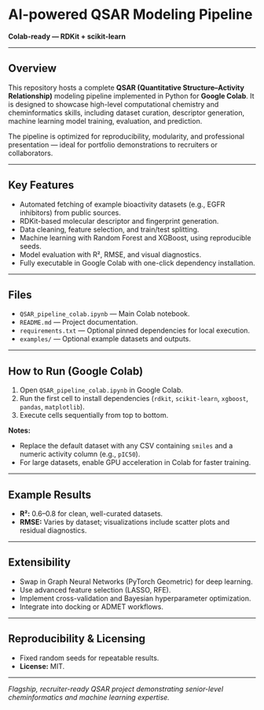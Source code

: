 # AI-powered QSAR Modeling Pipeline

**Colab-ready — RDKit + scikit-learn**

---

## Overview

This repository hosts a complete **QSAR (Quantitative Structure–Activity Relationship)** modeling pipeline implemented in Python for **Google Colab**. It is designed to showcase high-level computational chemistry and cheminformatics skills, including dataset curation, descriptor generation, machine learning model training, evaluation, and prediction.

The pipeline is optimized for reproducibility, modularity, and professional presentation — ideal for portfolio demonstrations to recruiters or collaborators.

---

## Key Features

* Automated fetching of example bioactivity datasets (e.g., EGFR inhibitors) from public sources.
* RDKit-based molecular descriptor and fingerprint generation.
* Data cleaning, feature selection, and train/test splitting.
* Machine learning with Random Forest and XGBoost, using reproducible seeds.
* Model evaluation with R², RMSE, and visual diagnostics.
* Fully executable in Google Colab with one-click dependency installation.

---

## Files

* `QSAR_pipeline_colab.ipynb` — Main Colab notebook.
* `README.md` — Project documentation.
* `requirements.txt` — Optional pinned dependencies for local execution.
* `examples/` — Optional example datasets and outputs.

---

## How to Run (Google Colab)

1. Open `QSAR_pipeline_colab.ipynb` in Google Colab.
2. Run the first cell to install dependencies (`rdkit`, `scikit-learn`, `xgboost`, `pandas`, `matplotlib`).
3. Execute cells sequentially from top to bottom.

**Notes:**

* Replace the default dataset with any CSV containing `smiles` and a numeric activity column (e.g., `pIC50`).
* For large datasets, enable GPU acceleration in Colab for faster training.

---

## Example Results

* **R²:** 0.6–0.8 for clean, well-curated datasets.
* **RMSE:** Varies by dataset; visualizations include scatter plots and residual diagnostics.

---

## Extensibility

* Swap in Graph Neural Networks (PyTorch Geometric) for deep learning.
* Use advanced feature selection (LASSO, RFE).
* Implement cross-validation and Bayesian hyperparameter optimization.
* Integrate into docking or ADMET workflows.

---

## Reproducibility & Licensing

* Fixed random seeds for repeatable results.
* **License:** MIT.

---

*Flagship, recruiter-ready QSAR project demonstrating senior-level cheminformatics and machine learning expertise.*
